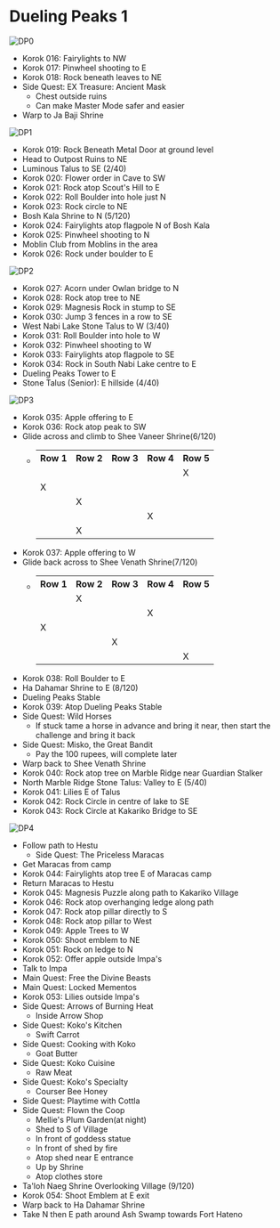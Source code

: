 # Dueling Peaks 1

![DP0](images/DP0.PNG)

* Korok 016: Fairylights to NW
* Korok 017: Pinwheel shooting to E
* Korok 018: Rock beneath leaves to NE
* Side Quest: EX Treasure: Ancient Mask
  * Chest outside ruins
  * Can make Master Mode safer and easier
* Warp to Ja Baji Shrine

![DP1](images/DP1.PNG)

* Korok 019: Rock Beneath Metal Door at ground level
* Head to Outpost Ruins to NE
* Luminous Talus to SE (2/40)
* Korok 020: Flower order in Cave to SW
* Korok 021: Rock atop Scout's Hill to E
* Korok 022: Roll Boulder into hole just N
* Korok 023: Rock circle to NE
* Bosh Kala Shrine to N (5/120)
* Korok 024: Fairylights atop flagpole N of Bosh Kala
* Korok 025: Pinwheel shooting to N
* Moblin Club from Moblins in the area
* Korok 026: Rock under boulder to E

![DP2](images/DP2.PNG)

* Korok 027: Acorn under Owlan bridge to N
* Korok 028: Rock atop tree to NE
* Korok 029: Magnesis Rock in stump to SE
* Korok 030: Jump 3 fences in a row to SE
* West Nabi Lake Stone Talus to W (3/40)
* Korok 031: Roll Boulder into hole to W
* Korok 032: Pinwheel shooting to W
* Korok 033: Fairylights atop flagpole to SE
* Korok 034: Rock in South Nabi Lake centre to E
* Dueling Peaks Tower to E
* Stone Talus (Senior): E hillside (4/40)

![DP3](images/DP3.PNG)

* Korok 035: Apple offering to E
* Korok 036: Rock atop peak to SW
* Glide across and climb to Shee Vaneer Shrine(6/120)
  * <table><tr><th>Row 1</th><th>Row 2</th><th>Row 3</th><th>Row 4</th><th>Row 5</th></tr><tr><td></td><td></td><td></td><td></td><td>X</td></tr><tr><td>X</td><td></td><td></td><td></td><td></td></tr><tr><td></td><td>X</td><td></td><td></td><td></td></tr><tr><td></td><td></td><td></td><td>X</td><td></td></tr><tr><td></td><td>X</td><td></td><td></td><td></td></tr></table>
* Korok 037: Apple offering to W
* Glide back across to Shee Venath Shrine(7/120)
  * <table><tr><th>Row 1</th><th>Row 2</th><th>Row 3</th><th>Row 4</th><th>Row 5</th></tr><tr><td></td><td>X</td><td></td><td></td><td></td></tr><tr><td></td><td></td><td></td><td>X</td><td></td></tr><tr><td>X</td><td></td><td></td><td></td><td></td></tr><tr><td></td><td></td><td>X</td><td></td><td></td></tr><tr><td></td><td></td><td></td><td></td><td>X</td></tr></table>
* Korok 038: Roll Boulder to E
* Ha Dahamar Shrine to E (8/120)
* Dueling Peaks Stable
* Korok 039: Atop Dueling Peaks Stable
* Side Quest: Wild Horses
  * If stuck tame a horse in advance and bring it near, then start the challenge and bring it back
* Side Quest: Misko, the Great Bandit
  * Pay the 100 rupees, will complete later
* Warp back to Shee Venath Shrine
* Korok 040: Rock atop tree on Marble Ridge near Guardian Stalker
* North Marble Ridge Stone Talus: Valley to E (5/40)
* Korok 041: Lilies E of Talus
* Korok 042: Rock Circle in centre of lake to SE
* Korok 043: Rock Circle at Kakariko Bridge to SE

![DP4](images/DP4.PNG)

* Follow path to Hestu
  * Side Quest: The Priceless Maracas
* Get Maracas from camp
* Korok 044: Fairylights atop tree E of Maracas camp
* Return Maracas to Hestu
* Korok 045: Magnesis Puzzle along path to Kakariko Village
* Korok 046: Rock atop overhanging ledge along path
* Korok 047: Rock atop pillar directly to S
* Korok 048: Rock atop pillar to West
* Korok 049: Apple Trees to W
* Korok 050: Shoot emblem to NE
* Korok 051: Rock on ledge to N
* Korok 052: Offer apple outside Impa's
* Talk to Impa
* Main Quest: Free the Divine Beasts
* Main Quest: Locked Mementos
* Korok 053: Lilies outside Impa's
* Side Quest: Arrows of Burning Heat
  * Inside Arrow Shop
* Side Quest: Koko's Kitchen
  * Swift Carrot
* Side Quest: Cooking with Koko
  * Goat Butter
* Side Quest: Koko Cuisine
  * Raw Meat
* Side Quest: Koko's Specialty
  * Courser Bee Honey
* Side Quest: Playtime with Cottla
* Side Quest: Flown the Coop
  * Mellie's Plum Garden(at night)
  * Shed to S of Village
  * In front of goddess statue
  * In front of shed by fire
  * Atop shed near E entrance
  * Up by Shrine
  * Atop clothes store
* Ta'loh Naeg Shrine Overlooking Village (9/120)
* Korok 054: Shoot Emblem at E exit
* Warp back to Ha Dahamar Shrine
* Take N then E path around Ash Swamp towards Fort Hateno
